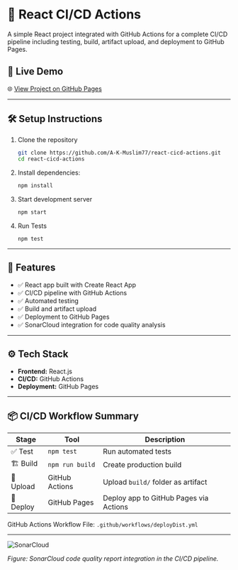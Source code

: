 # 🚀 React CI/CD Actions

A simple React project integrated with GitHub Actions for a complete CI/CD pipeline including testing, build, artifact upload, and deployment to GitHub Pages.

## 🔗 Live Demo

🌐 [View Project on GitHub Pages](https://a-k-muslim77.github.io/react-cicd-actions)

---

## 🛠️  Setup Instructions

1. Clone the repository
   ```bash
   git clone https://github.com/A-K-Muslim77/react-cicd-actions.git
   cd react-cicd-actions
2. Install dependencies:
   ```bash
   npm install
3. Start development server
   ```bash
   npm start
4. Run Tests
    ```bash
    npm test
   
---

## 📌 Features

- ✅ React app built with Create React App
- ✅ CI/CD pipeline with GitHub Actions
- ✅ Automated testing
- ✅ Build and artifact upload
- ✅ Deployment to GitHub Pages
- ✅ SonarCloud integration for code quality analysis

---

## ⚙️ Tech Stack

- **Frontend:** React.js
- **CI/CD:** GitHub Actions
- **Deployment:** GitHub Pages

---

## 📦 CI/CD Workflow Summary

| Stage     | Tool           | Description                                |
|-----------|----------------|--------------------------------------------|
| ✅ Test    | `npm test`     | Run automated tests                        |
| 🏗️ Build  | `npm run build`| Create production build                    |
| 📁 Upload | GitHub Actions | Upload `build/` folder as artifact         |
| 🚀 Deploy | GitHub Pages   | Deploy app to GitHub Pages via Actions     |

GitHub Actions Workflow File: `.github/workflows/deployDist.yml`

---
![SonarCloud](./src/asset/SonarCloud.jpg)

*Figure: SonarCloud code quality report integration in the CI/CD pipeline.*





